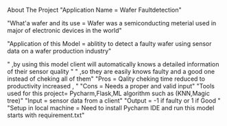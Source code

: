 About The Project
"Application Name           = Wafer Faultdetection"

"What'a wafer and its use   = Wafer was a semiconducting meterial used in major of electronic devices in the world" 

"Application of this Model  = ablitity to detect a faulty wafer using sensor data on a wafer production industry" 

"                             ,by using this model client will automatically knows a detailed information of their sensor quality " 
"                             ,so they are easily knows faulty and a good one instead of cheking all of them"
"Pros                       = Qality cheking time reduced to productivity increased , "
"Cons                       = Needs a proper and valid input"
"Tools used for this project= Pycharm,Flask,ML algorithm such as (KNN,Magic tree)"
"Input                      = sensor data from a client"
"Output                     = -1 if faulty or 1 if Good "
"Setup in local machine     = Need to install Pycharm IDE and run this model starts with requirement.txt"
